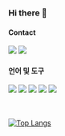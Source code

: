 ### Hi there 👋


#### Contact
<div style="text-align: left;">
	<a href="mailto:yhaa228@gmail.com"><img src="https://img.shields.io/badge/gmail-EA4335?style=flat&logo=gmail&logoColor=white&link=mailto:yhaa228@gmail.com"/></a>
	<a href="연결하고싶은링크"><img src="https://img.shields.io/badge/linkedin-0A66C2?style=flat-square&logo=linked&logoColor=white&link=연결하고싶은링크"/></a> 
</div>


#### 언어 및 도구

<div style="text-align: left;">
	<img src="https://img.shields.io/badge/Python-3776AB?style=flat&logo=Python&logoColor=white" />
	<img src="https://img.shields.io/badge/MySQL-4479A1?style=flat&logo=MySQL&logoColor=white" />
	<img src="https://img.shields.io/badge/Tableau-E97627?style=flat&logo=Tableau&logoColor=white" />
	<img src="https://img.shields.io/badge/R-276DC3?style=flat&logo=R&logoColor=white" />
 	<img src="https://img.shields.io/badge/PyTorch-EE4C2C?style=flat&logo=PyTorch&logoColor=white" />
	
</div>
<br></br>

[![Top Langs](https://github-readme-stats.vercel.app/api/top-langs/?username=yanghahwang)](https://github.com/anuraghazra/github-readme-stats)

<!--
**yanghahwang/yanghahwang** is a ✨ _special_ ✨ repository because its `README.md` (this file) appears on your GitHub profile.

Here are some ideas to get you started:

- 🔭 I’m currently working on ...
- 🌱 I’m currently learning ...
- 👯 I’m looking to collaborate on ...
- 🤔 I’m looking for help with ...
- 💬 Ask me about ...
- 📫 How to reach me: ...
- 😄 Pronouns: ...
- ⚡ Fun fact: ...
-->
